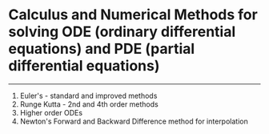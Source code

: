 
# Calculus and Numerical Methods for solving ODE (ordinary differential equations) and PDE (partial differential equations)
----------------------------------------------------------------------------------------------------------------------------

1. Euler's - standard and improved methods
2. Runge Kutta - 2nd and 4th order methods
3. Higher order ODEs
4. Newton's Forward and Backward Difference method for interpolation


